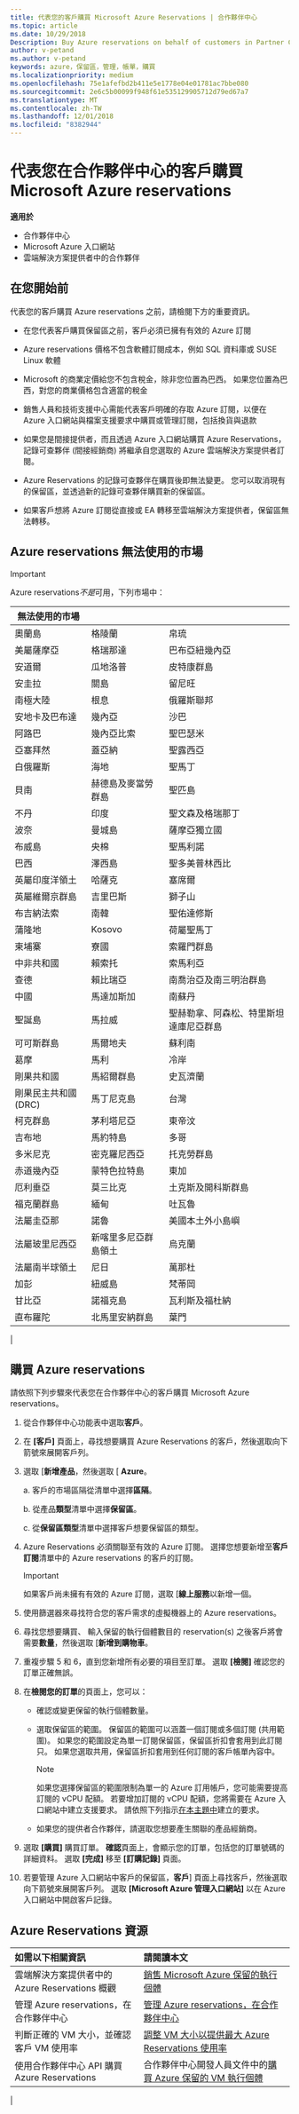 ```yaml
---
title: 代表您的客戶購買 Microsoft Azure Reservations | 合作夥伴中心
ms.topic: article
ms.date: 10/29/2018
Description: Buy Azure reservations on behalf of customers in Partner Center.
author: v-petand
ms.author: v-petand
keywords: azure，保留區，管理，帳單，購買
ms.localizationpriority: medium
ms.openlocfilehash: 75e1afefbd2b411e5e1778e04e01781ac7bbe080
ms.sourcegitcommit: 2e6c5b00099f948f61e535129905712d79ed67a7
ms.translationtype: MT
ms.contentlocale: zh-TW
ms.lasthandoff: 12/01/2018
ms.locfileid: "8382944"
---
```

# <a name="buy-microsoft-azure-reservations-on-behalf-of-your-customers-in-partner-center"></a>代表您在合作夥伴中心的客戶購買 Microsoft Azure reservations 

**適用於**

-  合作夥伴中心
-  Microsoft Azure 入口網站
-  雲端解決方案提供者中的合作夥伴

## <a name="before-you-begin"></a>在您開始前

代表您的客戶購買 Azure reservations 之前，請檢閱下方的重要資訊。

-   在您代表客戶購買保留區之前，客戶必須已擁有有效的 Azure 訂閱
  
-   Azure reservations 價格不包含軟體訂閱成本，例如 SQL 資料庫或 SUSE Linux 軟體

-   Microsoft 的商業定價給您不包含稅金，除非您位置為巴西。 如果您位置為巴西，對您的商業價格包含適當的稅金 
 
-   銷售人員和技術支援中心需能代表客戶明確的存取 Azure 訂閱，以便在 Azure 入口網站與檔案支援要求中購買或管理訂閱，包括換貨與退款  

-   如果您是間接提供者，而且透過 Azure 入口網站購買 Azure Reservations，記錄可查夥伴 (間接經銷商) 將繼承自您選取的 Azure 雲端解決方案提供者訂閱。 

-   Azure Reservations 的記錄可查夥伴在購買後即無法變更。 您可以取消現有的保留區，並透過新的記錄可查夥伴購買新的保留區。 

-   如果客戶想將 Azure 訂閱從直接或 EA 轉移至雲端解決方案提供者，保留區無法轉移。 

## <a name="azure-reservations-unavailable-markets"></a>Azure reservations 無法使用的市場

>[!IMPORTANT] 
>Azure reservations*不是*可用，下列市場中：  
>  
> | 無法使用的市場 | &nbsp; | &nbsp; |
> |--------------------------------|-----------------------------------|------------------------------------------|
> | 奧蘭島                  | 格陵蘭                         | 帛琉                                    |
> | 美屬薩摩亞                 | 格瑞那達                           | 巴布亞紐幾內亞                         |
> | 安道爾                        | 瓜地洛普                        | 皮特康群島                         |
> | 安圭拉                       | 關島                              | 留尼旺                                  |
> | 南極大陸                     | 根息                          | 俄羅斯聯邦                       |
> | 安地卡及巴布達            | 幾內亞                            | 沙巴                                     |
> | 阿路巴                          | 幾內亞比索                     | 聖巴瑟米                         |
> | 亞塞拜然                     | 蓋亞納                            | 聖露西亞                              |
> | 白俄羅斯                        | 海地                             | 聖馬丁                             |
> | 貝南                          | 赫德島及麥當勞群島 | 聖匹島                |
> | 不丹                         | 印度                             | 聖文森及格瑞那丁         |
> | 波奈                        | 曼城島                       | 薩摩亞獨立國                                    |
> | 布威島                  | 央棉                         | 聖馬利諾                               |
> | 巴西                         | 澤西島                            | 聖多美普林西比                    |
> | 英屬印度洋領土 | 哈薩克                        | 塞席爾                               |
> | 英屬維爾京群島         | 吉里巴斯                          | 獅子山                             |
> | 布吉納法索                   | 南韓                | 聖佑達修斯                           |
> | 蒲隆地                        | Kosovo                            | 荷屬聖馬丁                             |
> | 柬埔寨                       | 寮國                              | 索羅門群島                          |
> | 中非共和國       | 賴索托                           | 索馬利亞                                  |
> | 查德                           | 賴比瑞亞                           | 南喬治亞及南三明治群島 |
> | 中國                          | 馬達加斯加                        | 南蘇丹                              |
> | 聖誕島               | 馬拉威                            | 聖赫勒拿、阿森松、特里斯坦達庫尼亞群島   |
> | 可可斯群島        | 馬爾地夫                          | 蘇利南                                 |
> | 葛摩                        | 馬利                              | 冷岸                                 |
> | 剛果共和國                          | 馬紹爾群島                  | 史瓦濟蘭                                |
> | 剛果民主共和國 (DRC)                    | 馬丁尼克島                        | 台灣                                   |
> | 柯克群島                   | 茅利塔尼亞                        | 東帝汶                              |
> | 吉布地                       | 馬約特島                           | 多哥                                     |
> | 多米尼克                       | 密克羅尼西亞                        | 托克勞群島                                  |
> | 赤道幾內亞              | 蒙特色拉特島                        | 東加                                    |
> | 厄利垂亞                        | 莫三比克                        | 土克斯及開科斯群島                 |
> | 福克蘭群島               | 緬甸                           | 吐瓦魯                                   |
> | 法屬圭亞那                  | 諾魯                             | 美國本土外小島嶼                    |
> | 法屬玻里尼西亞               | 新喀里多尼亞群島領土                     | 烏克蘭                                  |
> | 法屬南半球領土    | 尼日                             | 萬那杜                                  |
> | 加彭                          | 紐威島                              | 梵蒂岡                             |
> | 甘比亞                         | 諾福克島                    | 瓦利斯及福杜納                        |
> | 直布羅陀                      | 北馬里安納群島          | 葉門                                    |
> |

## <a name="purchase-azure-reservations"></a>購買 Azure reservations

請依照下列步驟來代表您在合作夥伴中心的客戶購買 Microsoft Azure reservations。

1. 從合作夥伴中心功能表中選取**客戶**。  

2. 在 **\[客戶\]** 頁面上，尋找想要購買 Azure Reservations 的客戶，然後選取向下箭號來展開客戶列。  

3. 選取 [**新增產品**，然後選取 [ **Azure**。 

    a. 客戶的市場區隔從清單中選擇**區隔**。

    b. 從產品**類型**清單中選擇**保留區**。

    c. 從**保留區類型**清單中選擇客戶想要保留區的類型。

4. Azure Reservations 必須關聯至有效的 Azure 訂閱。 選擇您想要新增至**客戶訂閱**清單中的 Azure reservations 的客戶的訂閱。 

   >[!IMPORTANT]
   >如果客戶尚未擁有有效的 Azure 訂閱，選取 [**線上服務**以新增一個。 

5. 使用篩選器來尋找符合您的客戶需求的虛擬機器上的 Azure reservations。  

6. 尋找您想要購買、 輸入保留的執行個體數目的 reservation(s) 之後客戶將會需要**數量**，然後選取 [**新增到購物車**。  

7. 重複步驟 5 和 6，直到您新增所有必要的項目至訂單。 選取 **\[檢閱\]** 確認您的訂單正確無誤。  

8. 在**檢閱您的訂單**的頁面上，您可以： 

    - 確認或變更保留的執行個體數量。

    - 選取保留區的範圍。 保留區的範圍可以涵蓋一個訂閱或多個訂閱 (共用範圍)。 如果您的範圍設定為單一訂閱保留區，保留區折扣會套用到此訂閱只。 如果您選取共用，保留區折扣套用到任何訂閱的客戶帳單內容中。 

      >[!NOTE] 
      >如果您選擇保留區的範圍限制為單一的 Azure 訂用帳戶，您可能需要提高訂閱的 vCPU 配額。 若要增加訂閱的 vCPU 配額，您將需要在 Azure 入口網站中建立支援要求。 請依照下列指示[在本主題中](https://docs.microsoft.com/azure/azure-supportability/resource-manager-core-quotas-request)建立的要求。    

    - 如果您的提供者合作夥伴，請選取您想要產生關聯的產品經銷商。

9. 選取 **\[購買\]** 購買訂單。 **確認**頁面上，會顯示您的訂單，包括您的訂單號碼的詳細資料。 選取 **\[完成\]** 移至 **\[訂購記錄\]** 頁面。 

10. 若要管理 Azure 入口網站中客戶的保留區，**客戶**\] 頁面上尋找客戶，然後選取向下箭號來展開客戶列。 選取 **\[Microsoft Azure 管理入口網站\]** 以在 Azure 入口網站中開啟客戶記錄。

## <a name="azure-reservations-resources"></a>Azure Reservations 資源
|**如需以下相關資訊**   |**請閱讀本文**    |
|:-----------------------------|:-----------------|
|雲端解決方案提供者中的 Azure Reservations 概觀  | [銷售 Microsoft Azure 保留的執行個體](azure-reservations.md) |
|管理 Azure reservations，在合作夥伴中心 | [管理 Azure reservations，在合作夥伴中心](azure-reservations-manage.md)
|判斷正確的 VM 大小，並確認客戶 VM 使用率   |[調整 VM 大小以提供最大 Azure Reservations 使用率](azure-usage.md)   |
|使用合作夥伴中心 API 購買 Azure Reservations | 合作夥伴中心開發人員文件中的[購買 Azure 保留的 VM 執行個體](https://docs.microsoft.com/partner-center/develop/purchase-azure-reservations)
|

 


 
